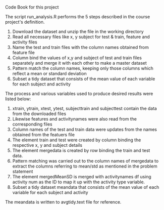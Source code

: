 Code Book for this project

The script run_analysis.R performs the 5 steps described in the course project's definition.

1. Download the dataset and unzip the file in the working directory
2. Read all necessary files like x, y subject for test & train, feature and activity files
3. Name the test and train files with the column names obtained from feature file
4. Column bind the values of x,y and subject of test and train files separately and merge it with each other to make a master dataset
5. Pattern match the column names, keeping only those columns which reflect a mean or standard deviation
6. Subset a tidy dataset that consists of the mean value of each variable for each subject and activity

The process and various variables used to produce desired results were listed below:
1. xtrain, ytrain, xtest, ytest, subjecttrain and subjecttest contain the data from the downloaded files
2. Likewise features and activitynames were also read from the corresponding files
3. Column names of the test and train data were updates from the names obtained from the featuers file
4. The element train and test were created by column binding the respective x, y and subject details
5. The element mergedata is created by row binding the train and test data.
6. Pattern matching was carried out to the column names of mergedata to extract the columns referring to mean/std as mentioned in the problem statement
7. The element mergedMeanSD is merged with activitynames df using activity num as the ID to map it up with the activity type variable.
8. Subset a tidy dataset meandata that consists of the mean value of each variable for each subject and activity

The meandata is written to avgtidy.text file for reference.